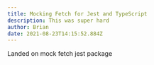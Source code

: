 ```yaml
---
title: Mocking Fetch for Jest and TypeScript
description: This was super hard
author: Brian
date: 2021-08-23T14:15:52.884Z
---
```

Landed on mock fetch jest package